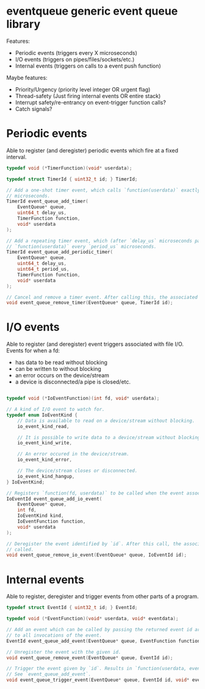 # eventqueue generic event queue library

Features:
- Periodic events (triggers every X microseconds)
- I/O events (triggers on pipes/files/sockets/etc.)
- Internal events (triggers on calls to a event push function)

Maybe features:
- Priority/Urgency (priority level integer OR urgent flag)
- Thread-safety (Just firing internal events OR entire stack)
- Interrupt safety/re-entrancy on event-trigger function calls?
- Catch signals?

# Periodic events

Able to register (and deregister) periodic events which fire at a fixed interval.

```c
typedef void (*TimerFunction)(void* userdata);

typedef struct TimerId { uint32_t id; } TimerId;

// Add a one-shot timer event, which calls `function(userdata)` exactly once after `delay_us`
// microseconds.
TimerId event_queue_add_timer(
    EventQueue* queue,
    uint64_t delay_us,
    TimerFunction function,
    void* userdata
);

// Add a repeating timer event, which (after `delay_us` microseconds passes) calls
// `function(userdata)` every `period_us` microseconds.
TimerId event_queue_add_periodic_timer(
    EventQueue* queue,
    uint64_t delay_us,
    uint64_t period_us,
    TimerFunction function,
    void* userdata
);

// Cancel and remove a timer event. After calling this, the associated function will not be called.
void event_queue_remove_timer(EventQueue* queue, TimerId id);
```

# I/O events

Able to register (and deregister) event triggers associated with file I/O. Events for when a fd:
- has data to be read without blocking
- can be written to without blocking
- an error occurs on the device/stream
- a device is disconnected/a pipe is closed/etc.

```c

typedef void (*IoEventFunction)(int fd, void* userdata);

// A kind of I/O event to watch for.
typedef enum IoEventKind {
    // Data is available to read on a device/stream without blocking.
    io_event_kind_read,

    // It is possible to write data to a device/stream without blocking.
    io_event_kind_write,

    // An error occured in the device/stream.
    io_event_kind_error,

    // The device/stream closes or disconnected.
    io_event_kind_hangup,
} IoEventKind;

// Registers `function(fd, userdata)` to be called when the event associated with `kind` occurs.
IoEventId event_queue_add_io_event(
    EventQueue* queue,
    int fd,
    IoEventKind kind,
    IoEventFunction function,
    void* userdata
);

// Deregister the event identified by `id`. After this call, the associated function will not be
// called.
void event_queue_remove_io_event(EventQueue* queue, IoEventId id);
```

# Internal events

Able to register, deregister and trigger events from other parts of a program.

```c
typedef struct EventId { uint32_t id; } EventId;

typedef void (*EventFunction)(void* userdata, void* eventdata);

// Add an event which can be called by passing the returned event id around. `userdata` is passed
// to all invocations of the event.
EventId event_queue_add_event(EventQueue* queue, EventFunction function, void* userdata);

// Unregister the event with the given id.
void event_queue_remove_event(EventQueue* queue, EventId id);

// Trigger the event given by `id`. Results in `function(userdata, eventdata)` being called once.
// See `event_queue_add_event`.
void event_queue_trigger_event(EventQueue* queue, EventId id, void* eventdata);
```
